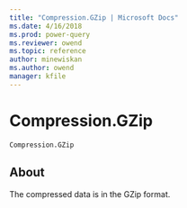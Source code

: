 ```yaml
---
title: "Compression.GZip | Microsoft Docs"
ms.date: 4/16/2018
ms.prod: power-query
ms.reviewer: owend
ms.topic: reference
author: minewiskan
ms.author: owend
manager: kfile
---
```

# Compression.GZip
<code>Compression.GZip
</code>

## About
The compressed data is in the GZip format.
